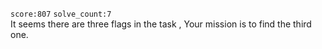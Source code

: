 `score:807` `solve_count:7`    
It seems there are three flags in the task , Your mission is to find the third one.
